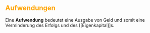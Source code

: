 ## <font color = "orange">Aufwendungen</font>


Eine **Aufwendung** bedeutet eine Ausgabe von Geld und somit eine Verminderung des Erfolgs und des [[Eigenkapital]]s.